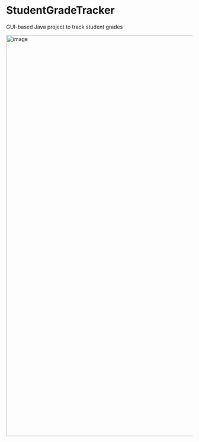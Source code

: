 # StudentGradeTracker
GUI-based Java project to track student grades

<img width="1920" height="1080" alt="image" src="https://github.com/user-attachments/assets/29806cd2-6128-4ce6-83d7-d0a894bad176" />

